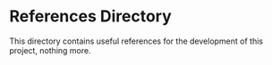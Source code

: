 # References Directory

This directory contains useful references for the development of this project, nothing more.
